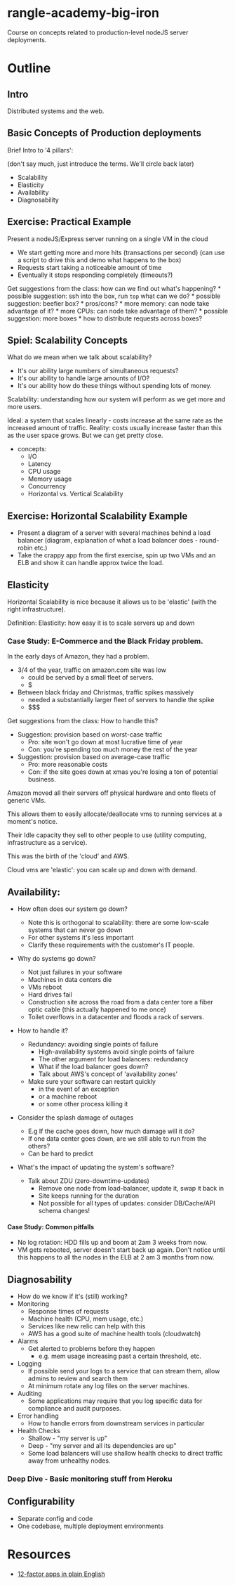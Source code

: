 # rangle-academy-big-iron

Course on concepts related to production-level nodeJS server deployments.

# Outline

## Intro

Distributed systems and the web.

## Basic Concepts of Production deployments

Brief Intro to '4 pillars':

(don't say much, just introduce the terms. We'll circle back later)

* Scalability
* Elasticity
* Availability
* Diagnosability

## Exercise: Practical Example

Present a nodeJS/Express server running on a single VM in the cloud
* We start getting more and more hits (transactions per second)
  (can use a script to drive this and demo what happens to the box)
* Requests start taking a noticeable amount of time
* Eventually it stops responding completely (timeouts?)

Get suggestions from the class:
  how can we find out what's happening?
    * possible suggestion: ssh into the box, run `top`
  what can we do?
    * possible suggestion: beefier box?
      * pros/cons?
      * more memory: can node take advantage of it?
      * more CPUs: can node take advantage of them?
    * possible suggestion: more boxes
      * how to distribute requests across boxes?

## Spiel: Scalability Concepts

What do we mean when we talk about scalability?
* It's our ability large numbers of simultaneous requests?
* It's our ability to handle large amounts of I/O?
* It's our ability how do these things without spending lots of money.

Scalability: understanding how our system will perform as we get more and more users.

Ideal: a system that scales linearly - costs increase at the same rate as the increased amount of traffic.
Reality: costs usually increase faster than this as the user space grows. But we can get pretty close.

* concepts:
  * I/O
  * Latency
  * CPU usage
  * Memory usage
  * Concurrency
  * Horizontal vs. Vertical Scalability

## Exercise: Horizontal Scalability Example
* Present a diagram of a server with several machines behind a load balancer
(diagram, explanation of what a load balancer does - round-robin etc.)
* Take the crappy app from the first exercise, spin up two VMs and an ELB and show it can handle
approx twice the load.

## Elasticity

Horizontal Scalability is nice because it allows us to be 'elastic' (with the right infrastructure).

Definition: Elasticity: how easy it is to scale servers up and down

### Case Study: E-Commerce and the Black Friday problem.

In the early days of Amazon, they had a problem.
* 3/4 of the year, traffic on amazon.com site was low
  * could be served by a small fleet of servers.
  * $
* Between black friday and Christmas, traffic spikes massively
  * needed a substantially larger fleet of servers to handle the spike
  * $$$

Get suggestions from the class: How to handle this?
  * Suggestion: provision based on worst-case traffic
    * Pro: site won't go down at most lucrative time of year
    * Con: you're spending too much money the rest of the year
  * Suggestion: provision based on average-case traffic
    * Pro: more reasonable costs
    * Con: if the site goes down at xmas you're losing a ton of potential business.

Amazon moved all their servers off physical hardware and onto fleets of generic
VMs.

This allows them to easily allocate/deallocate vms to running services at a
moment's notice.

Their Idle capacity they sell to other people to use (utility computing, infrastructure
as a service).

This was the birth of the 'cloud' and AWS.

Cloud vms are 'elastic': you can scale up and down with demand.

## Availability:
* How often does our system go down?
  * Note this is orthogonal to scalability: there are some low-scale systems
  that can never go down
  * For other systems it's less important
  * Clarify these requirements with the customer's IT people.

* Why do systems go down?
  * Not just failures in your software
  * Machines in data centers die
  * VMs reboot
  * Hard drives fail
  * Construction site across the road from a data center tore a fiber optic
  cable (this actually happened to me once)
  * Toilet overflows in a datacenter and floods a rack of servers.

* How to handle it?
  * Redundancy: avoiding single points of failure
    * High-availability systems avoid single points of failure
    * The other argument for load balancers: redundancy
    * What if the load balancer goes down?
    * Talk about AWS's concept of 'availability zones'
  * Make sure your software can restart quickly
    * in the event of an exception
    * or a machine reboot
    * or some other process killing it

* Consider the splash damage of outages
  * E.g If the cache goes down, how much damage will it do?
  * If one data center goes down, are we still able to run from the others?
  * Can be hard to predict

* What's the impact of updating the system's software?
  * Talk about ZDU (zero-downtime-updates)
    * Remove one node from load-balancer, update it, swap it back in
    * Site keeps running for the duration
    * Not possible for all types of updates: consider DB/Cache/API schema
    changes!

#### Case Study: Common pitfalls
* No log rotation: HDD fills up and boom at 2am 3 weeks from now.
* VM gets rebooted, server doesn't start back up again. Don't notice until
this happens to all the nodes in the ELB at 2 am 3 months from now.

## Diagnosability
* How do we know if it's (still) working?
* Monitoring
  * Response times of requests
  * Machine health (CPU, mem usage, etc.)
  * Services like new relic can help with this
  * AWS has a good suite of machine health tools (cloudwatch)
* Alarms
  * Get alerted to problems before they happen
    * e.g. mem usage increasing past a certain threshold, etc.
* Logging
  * If possible send your logs to a service that can stream them, allow admins
  to review and search them
  * At minimum rotate any log files on the server machines.
* Auditing
  * Some applications may require that you log specific data for compliance and
  audit purposes.
* Error handling
  * How to handle errors from downstream services in particular
* Health Checks
  * Shallow - "my server is up"
  * Deep - "my server and all its dependencies are up"
  * Some load balancers will use shallow health checks to direct traffic
  away from unhealthy nodes.

### Deep Dive - Basic monitoring stuff from Heroku

## Configurability
* Separate config and code
* One codebase, multiple deployment environments

# Resources
* [12-factor apps in plain English](http://www.clearlytech.com/2014/01/04/12-factor-apps-plain-english/)
